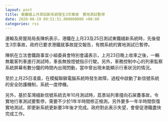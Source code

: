 ```yaml
---
layout: post
title: 東鐵綫上月測試新系統發生3宗事故　實地測試暫停
date: 2020-06-19 09:51:51.000000000 +08:00
categories: rss
---
```


運輸及房屋局局長陳帆表示，港鐵在上月23及25日測試東鐵綫新系統時，先後發生3宗事故，政府已要求港鐵就事故提交報告，有關系統的實地測試已暫停。

陳帆在立法會鐵路事宜小組委員會特別會議表示，上月23日晚上收車之後，一輛無載客列車進行測試時，車長無按燈號指示行駛。另外，車務控制中心的列車監察系統屏幕有數分鐘的時間內出現閃動，當中曾出現未能顯示行車狀況的情況。　

至於上月25日凌晨，在模擬聯鎖電腦系統時發生故障，過程中啟動了新信號系統的安全防護機制，系統一度停機。

另外，基於荃灣綫新信號系統去年10月測試時，荔景站列車撞向石屎躉事故，令實地行車測試要暫停，需要不少於1年半時間修正檢測。另外要多一年半時間恢復實地測試，即更新系統更新要3年後才完成。政府對此表示失望，會督促港鐵盡快完成工作。
